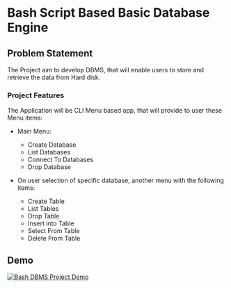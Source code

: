 # Bash Script Based Basic Database Engine

## Problem Statement

The Project aim to develop DBMS, that will enable users to store and retrieve the data from Hard disk.

### Project Features

The Application will be CLI Menu based app, that will provide to user these Menu items:

- Main Menu:

  - Create Database
  - List Databases
  - Connect To Databases
  - Drop Database

- On user selection of specific database, another menu with the following items:
  - Create Table
  - List Tables
  - Drop Table
  - Insert into Table
  - Select From Table
  - Delete From Table

## Demo

[![Bash DBMS Project Demo](http://img.youtube.com/vi/5kpMEuUJHXQ/0.jpg)](https://www.youtube.com/watch?v=5kpMEuUJHXQ "Bash DBMS Project Demo")
